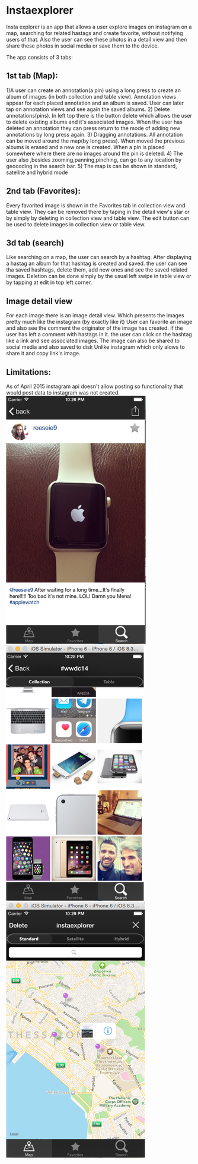 # Instaexplorer

Insta explorer is an app that allows a user explore images on instagram on a map, searching for related hastags and 
create favorite, without notifying users of that. Also the user can see these photos in a detail view and then share these photos in social media or save them to 
the device.

The app consists of 3 tabs:

1st tab (Map):
--------------
1)A user can create an annotation(a pin) using a long press to create an album of images (in both collection and table view).
  Annotation views appear for each placed annotation and an album is saved. User can later tap on annotation views and
  see again the saved albums.
2) Delete annotations(pins). In left top there is the button delete which allows the user to delete existing albums and it's 
   associated images. When the user has deleted an annotation they can press return to the mode of adding new annotations by
   long press again.
3) Dragging annotations. All annotation can be moved around the map(by long press). When moved the previous albums is erased and a new
   one is created. When a pin is placed somewhere where there are no images around the pin is deleted.
4) The user also ,besides zooming,panning,pinching, can go to any location by geocoding in the search bar.
5) The map is can be shown in standard, satellite and hybrid mode

2nd tab (Favorites):
--------------------
Every favorited image is shown in the Favorites tab in collection view and table view. They can be removed there by taping
in the detail view's star or by simply by deleting in collection view and table view. The edit button can be used to delete images 
in collection view or table view.

3d tab (search)
-----------------
Like searching on a map, the user can search by a hashtag. After displaying a hastag an album for that hashtag is created
and saved. the user can see tha saved hashtags, delete them, add new ones and see the saved related images.
Deletion can be done simply by the usual left swipe in table view or by tapping at edit in top left corner.

Image detail view
-----------------
For each image there is an image detail view. Which presents the images pretty much like the instagram (by exactly like it)
User can favorite an image and also see the comment the originator of the image has created.
If the user has left a comment with hastags in it. the user can click on the hashtag like a link and see associated images.
The image can also be shared to social media and also saved to disk Unlike instagram which only alows to share it and copy
link's image.

Limitations:
------------
As of April 2015 instagram api doesn't allow posting so functionality that would post data to instagram was not created.
![alt tag](https://raw.githubusercontent.com/spirosrap/insta/master/sc1.png)
![alt tag](https://raw.githubusercontent.com/spirosrap/insta/master/sc2.png)
![alt tag](https://raw.githubusercontent.com/spirosrap/insta/master/sc3.png)
